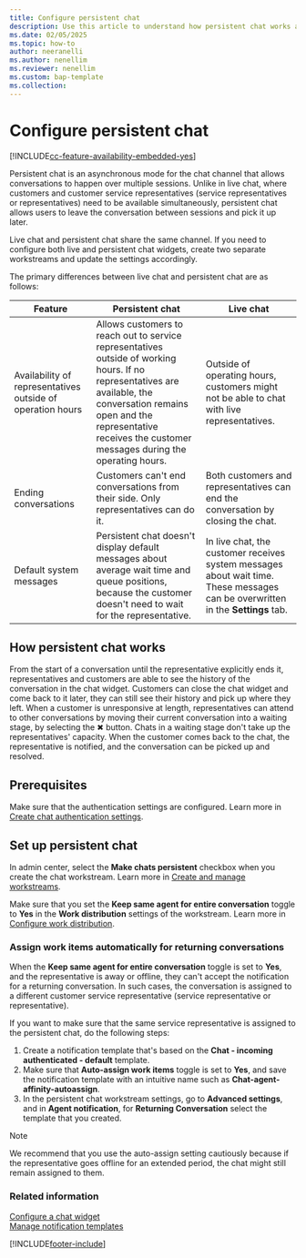 ```yaml
---
title: Configure persistent chat
description: Use this article to understand how persistent chat works and how you can configure it in Dynamics 365 Contact Center.
ms.date: 02/05/2025
ms.topic: how-to
author: neeranelli
ms.author: nenellim
ms.reviewer: nenellim
ms.custom: bap-template
ms.collection:
---
```


# Configure persistent chat

[!INCLUDE[cc-feature-availability-embedded-yes](../../includes/cc-feature-availability-embedded-yes.md)]

Persistent chat is an asynchronous mode for the chat channel that allows conversations to happen over multiple sessions. Unlike in live chat, where customers and customer service representatives (service representatives or representatives) need to be available simultaneously, persistent chat allows users to leave the conversation between sessions and pick it up later. 

Live chat and persistent chat share the same channel. If you need to configure both live and persistent chat widgets, create two separate workstreams and update the settings accordingly.  

The primary differences between live chat and persistent chat are as follows:

| Feature                       | Persistent chat                   | Live chat
|------------------------------------------|-----------------------------------|------------------------------|
|Availability of representatives outside of operation hours|Allows customers to reach out to service representatives outside of working hours. If no representatives are available, the conversation remains open and the representative receives the customer messages during the operating hours.|Outside of operating hours, customers might not be able to chat with live representatives.|
|Ending conversations|Customers can't end conversations from their side. Only representatives can do it. |Both customers and representatives can end the conversation by closing the chat.|
|Default system messages|Persistent chat doesn't display default messages about average wait time and queue positions, because the customer doesn't need to wait for the representative. |In live chat, the customer receives system messages about wait time. These messages can be overwritten in the **Settings** tab.|

## How persistent chat works

From the start of a conversation until the representative explicitly ends it, representatives and customers are able to see the history of the conversation in the chat widget. Customers can close the chat widget and come back to it later, they can still see their history and pick up where they left. When a customer is unresponsive at length, representatives can attend to other conversations by moving their current conversation into a waiting stage, by selecting the ✖ button. Chats in a waiting stage don't take up the representatives' capacity. When the customer comes back to the chat, the representative is notified, and the conversation can be picked up and resolved.

## Prerequisites

Make sure that the authentication settings are configured. Learn more in [Create chat authentication settings](create-chat-auth-settings.md).

## Set up persistent chat

In admin center, select the **Make chats persistent** checkbox when you create the chat workstream. Learn more in [Create and manage workstreams](create-workstreams.md).

Make sure that you set the **Keep same agent for entire conversation** toggle to **Yes** in the **Work distribution** settings of the workstream. Learn more in [Configure work distribution](create-workstreams.md#configure-work-distribution).

### Assign work items automatically for returning conversations

When the **Keep same agent for entire conversation** toggle is set to **Yes**, and the representative is away or offline, they can't accept the notification for a returning conversation. In such cases, the conversation is assigned to a different customer service representative (service representative or representative).

If you want to make sure that the same service representative is assigned to the persistent chat, do the following steps:

1. Create a notification template that's based on the **Chat - incoming authenticated - default** template.
1. Make sure that **Auto-assign work items** toggle is set to **Yes**, and save the notification template with an intuitive name such as **Chat-agent-affinity-autoassign**.
1. In the persistent chat workstream settings, go to **Advanced settings**, and in **Agent notification**, for **Returning Conversation** select the template that you created.

> [!NOTE]
> We recommend that you use the auto-assign setting cautiously because if the representative goes offline for an extended period, the chat might still remain assigned to them.

### Related information

[Configure a chat widget](add-chat-widget.md)  
[Manage notification templates](notification-templates.md)  

[!INCLUDE[footer-include](../../includes/footer-banner.md)]
